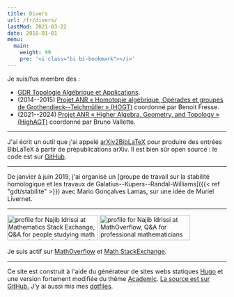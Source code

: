 ```yaml
---
title: Divers
url: /fr/divers/
lastMod: 2021-03-22
date: 2018-01-01
menu:
  main:
    weight: 99
    pre: '<i class="bi bi-bookmark"></i>'
---
```


Je suis/fus membre des :

- [GDR Topologie Algébrique et Applications](http://gdrtop.math.cnrs.fr).
- (2014--2015) [Projet ANR « Homotopie algébrique, Opérades et groupes de Grothendieck--Teichmüller » (HOGT)](http://math.univ-lille1.fr/~operads/) coordonné par Benoit Fresse.
- (2021--2024) [Projet ANR « Higher Algebra, Geometry, and Topology » (HighAGT)](https://anr-highagt.pages.math.cnrs.fr/) coordonné par Bruno Vallette.

---

J'ai écrit un outil que j'ai appelé [arXiv2BibLaTeX](https://a2b.idrissi.eu) pour produire des entrées BibLaTeX à partir de prépublications arXiv.
Il est bien sûr open source : le code est sur [GitHub](https://github.com/nidrissi/a2b).

---

De janvier à juin 2019, j'ai organisé un [groupe de travail sur la stabilité homologique et les travaux de Galatius--Kupers--Randal-Williams]({{< ref "gdt/stabilite" >}}) avec Mario Gonçalves Lamas, sur une idée de Muriel Livernet.

---

<a href="https://math.stackexchange.com/users/10014/najib-idrissi"><img src="https://math.stackexchange.com/users/flair/10014.png" width="208" height="58" alt="profile for Najib Idrissi at Mathematics Stack Exchange, Q&amp;A for people studying math at any level and professionals in related fields" title="profile for Najib Idrissi at Mathematics Stack Exchange, Q&amp;A for people studying math at any level and professionals in related fields" /></a>
<a href="https://mathoverflow.net/users/36146/najib-idrissi"><img src="https://mathoverflow.net/users/flair/36146.png" width="208" height="58" alt="profile for Najib Idrissi at MathOverflow, Q&amp;A for professional mathematicians" title="profile for Najib Idrissi at MathOverflow, Q&amp;A for professional mathematicians" /></a>

Je suis actif sur [MathOverflow](https://mathoverflow.net/users/36146/najib-idrissi) et [Math StackExchange](https://math.stackexchange.com/users/10014/najib-idrissi).

---

Ce site est construit à l'aide du générateur de sites webs statiques [Hugo](https://gohugo.io/) et une version fortement modifiée du thème [Academic](https://sourcethemes.com/academic/).
[La source est sur GitHub.](https://github.com/nidrissi/nidrissi)
J'y ai aussi mis mes [dotfiles](https://github.com/nidrissi/dotfiles).
